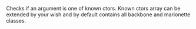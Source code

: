 Checks if an argument is one of known ctors. Known ctors array can be extended by your wish and by default contains all backbone and marionette classes.

